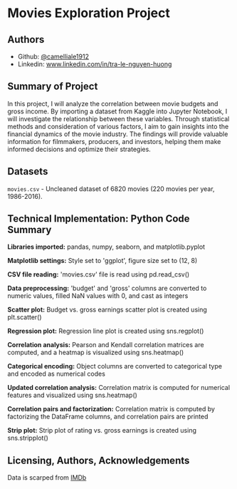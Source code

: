 # Movies Exploration Project




## Authors

- Github: [@camelliale1912](https://www.github.com/camelliale1912)
- Linkedin: www.linkedin.com/in/tra-le-nguyen-huong




## Summary of Project
In this project, I will analyze the correlation between movie budgets and gross income. By importing a dataset from Kaggle into Jupyter Notebook, I will investigate the relationship between these variables. Through statistical methods and consideration of various factors, I aim to gain insights into the financial dynamics of the movie industry. The findings will provide valuable information for filmmakers, producers, and investors, helping them make informed decisions and optimize their strategies.

## Datasets
`movies.csv` - Uncleaned dataset of 6820 movies (220 movies per year, 1986-2016).


## Technical Implementation: Python Code Summary
**Libraries imported:** pandas, numpy, seaborn, and matplotlib.pyplot 

**Matplotlib settings:** Style set to 'ggplot', figure size set to (12, 8)

**CSV file reading:** 'movies.csv' file is read using pd.read_csv()

**Data preprocessing:** 'budget' and 'gross' columns are converted to numeric values, filled NaN values with 0, and cast as integers

**Scatter plot:** Budget vs. gross earnings scatter plot is created using plt.scatter()

**Regression plot:** Regression line plot is created using sns.regplot()

**Correlation analysis:** Pearson and Kendall correlation matrices are computed, and a heatmap is visualized using sns.heatmap()

**Categorical encoding:** Object columns are converted to categorical type and encoded as numerical codes

**Updated correlation analysis:** Correlation matrix is computed for numerical features and visualized using sns.heatmap()

**Correlation pairs and factorization:** Correlation matrix is computed by factorizing the DataFrame columns, and correlation pairs are printed

**Strip plot:** Strip plot of rating vs. gross earnings is created using sns.stripplot()
## Licensing, Authors, Acknowledgements
Data is scarped from [IMDb](https://imdb.com/)

